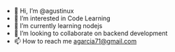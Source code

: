 - 👋 Hi, I’m @agustinux
- 👀 I’m interested in Code Learning
- 🌱 I’m currently learning nodejs
- 💞️ I’m looking to collaborate on backend development
- 📫 How to reach me agarcia71@gmail.com

<!---
agustinux/agustinux is a ✨ special ✨ repository because its `README.md` (this file) appears on your GitHub profile.
You can click the Preview link to take a look at your changes.
--->
